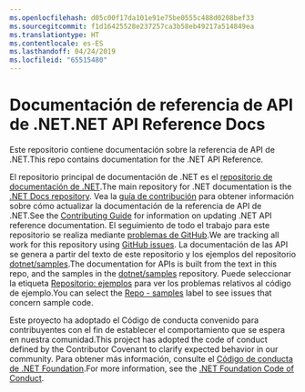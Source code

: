 ```yaml
---
ms.openlocfilehash: d05c00f17da101e91e75be0555c488d0208bef33
ms.sourcegitcommit: f1d16425528e237257ca3b58eb49217a514849ea
ms.translationtype: HT
ms.contentlocale: es-ES
ms.lasthandoff: 04/24/2019
ms.locfileid: "65515480"
---
```

# <a name="net-api-reference-docs"></a><span data-ttu-id="ad6dc-101">Documentación de referencia de API de .NET</span><span class="sxs-lookup"><span data-stu-id="ad6dc-101">.NET API Reference Docs</span></span>

<span data-ttu-id="ad6dc-102">Este repositorio contiene documentación sobre la referencia de API de .NET.</span><span class="sxs-lookup"><span data-stu-id="ad6dc-102">This repo contains documentation for the .NET API Reference.</span></span>

<span data-ttu-id="ad6dc-103">El repositorio principal de documentación de .NET es el [repositorio de documentación de .NET](https://github.com/dotnet/docs).</span><span class="sxs-lookup"><span data-stu-id="ad6dc-103">The main repository for .NET documentation is the [.NET Docs repository](https://github.com/dotnet/docs).</span></span> <span data-ttu-id="ad6dc-104">Vea la [guía de contribución](https://github.com/dotnet/docs/blob/master/CONTRIBUTING.md) para obtener información sobre cómo actualizar la documentación de la referencia de API de .NET.</span><span class="sxs-lookup"><span data-stu-id="ad6dc-104">See the [Contributing Guide](https://github.com/dotnet/docs/blob/master/CONTRIBUTING.md) for information on updating .NET API reference documentation.</span></span>
<span data-ttu-id="ad6dc-105">El seguimiento de todo el trabajo para este repositorio se realiza mediante [problemas de GitHub](https://github.com/dotnet/dotnet-api-docs/issues).</span><span class="sxs-lookup"><span data-stu-id="ad6dc-105">We are tracking all work for this repository using [GitHub issues](https://github.com/dotnet/dotnet-api-docs/issues).</span></span> <span data-ttu-id="ad6dc-106">La documentación de las API se genera a partir del texto de este repositorio y los ejemplos del repositorio [dotnet/samples](https://github.com/dotnet/samples).</span><span class="sxs-lookup"><span data-stu-id="ad6dc-106">The documentation for APIs is built from the text in this repo, and the samples in the [dotnet/samples](https://github.com/dotnet/samples) repository.</span></span> <span data-ttu-id="ad6dc-107">Puede seleccionar la etiqueta [Repositorio: ejemplos](https://github.com/dotnet/docs/issues?q=is%3Aopen+is%3Aissue+label%3A%22%3Afile_folder%3A+Repo+-+samples%22) para ver los problemas relativos al código de ejemplo.</span><span class="sxs-lookup"><span data-stu-id="ad6dc-107">You can select the [Repo - samples](https://github.com/dotnet/docs/issues?q=is%3Aopen+is%3Aissue+label%3A%22%3Afile_folder%3A+Repo+-+samples%22) label to see issues that concern sample code.</span></span>

<span data-ttu-id="ad6dc-108">Este proyecto ha adoptado el Código de conducta convenido para contribuyentes con el fin de establecer el comportamiento que se espera en nuestra comunidad.</span><span class="sxs-lookup"><span data-stu-id="ad6dc-108">This project has adopted the code of conduct defined by the Contributor Covenant to clarify expected behavior in our community.</span></span> <span data-ttu-id="ad6dc-109">Para obtener más información, consulte el [Código de conducta de .NET Foundation](https://dotnetfoundation.org/code-of-conduct).</span><span class="sxs-lookup"><span data-stu-id="ad6dc-109">For more information, see the [.NET Foundation Code of Conduct](https://dotnetfoundation.org/code-of-conduct).</span></span>
